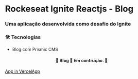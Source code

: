 # Rockeseat Ignite Reactjs -  Blog

### Uma aplicação desenvolvida como desafio do Ignite 

### 🛠 Tecnologias

* Blog com Prismic CMS 


<h4 align="center"> 
	🚧  Blog  🚀 Em contrução.  🚧
</h4>


[App in VercelApp](https://criando-um-projeto-do-zero.vercel.app/)
